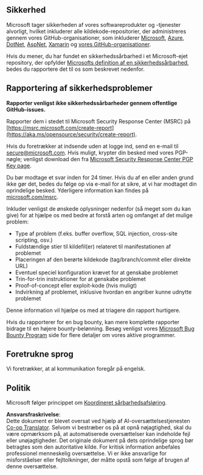 <!--
CO_OP_TRANSLATOR_METADATA:
{
  "original_hash": "2d33a71bed73d6daee78e2d473ece975",
  "translation_date": "2025-05-19T12:12:19+00:00",
  "source_file": "SECURITY.md",
  "language_code": "da"
}
-->
## Sikkerhed

Microsoft tager sikkerheden af vores softwareprodukter og -tjenester alvorligt, hvilket inkluderer alle kildekode-repositorier, der administreres gennem vores GitHub-organisationer, som inkluderer [Microsoft](https://github.com/microsoft), [Azure](https://github.com/Azure), [DotNet](https://github.com/dotnet), [AspNet](https://github.com/aspnet), [Xamarin](https://github.com/xamarin) og [vores GitHub-organisationer](https://opensource.microsoft.com/).

Hvis du mener, du har fundet en sikkerhedssårbarhed i et Microsoft-ejet repository, der opfylder [Microsofts definition af en sikkerhedssårbarhed](https://aka.ms/opensource/security/definition), bedes du rapportere det til os som beskrevet nedenfor.

## Rapportering af sikkerhedsproblemer

**Rapporter venligst ikke sikkerhedssårbarheder gennem offentlige GitHub-issues.**

Rapporter dem i stedet til Microsoft Security Response Center (MSRC) på [https://msrc.microsoft.com/create-report](https://aka.ms/opensource/security/create-report).

Hvis du foretrækker at indsende uden at logge ind, send en e-mail til [secure@microsoft.com](mailto:secure@microsoft.com). Hvis muligt, krypter din besked med vores PGP-nøgle; venligst download den fra [Microsoft Security Response Center PGP Key page](https://aka.ms/opensource/security/pgpkey).

Du bør modtage et svar inden for 24 timer. Hvis du af en eller anden grund ikke gør det, bedes du følge op via e-mail for at sikre, at vi har modtaget din oprindelige besked. Yderligere information kan findes på [microsoft.com/msrc](https://aka.ms/opensource/security/msrc).

Inkluder venligst de ønskede oplysninger nedenfor (så meget som du kan give) for at hjælpe os med bedre at forstå arten og omfanget af det mulige problem:

  * Type af problem (f.eks. buffer overflow, SQL injection, cross-site scripting, osv.)
  * Fuldstændige stier til kildefil(er) relateret til manifestationen af problemet
  * Placeringen af den berørte kildekode (tag/branch/commit eller direkte URL)
  * Eventuel speciel konfiguration krævet for at genskabe problemet
  * Trin-for-trin instruktioner for at genskabe problemet
  * Proof-of-concept eller exploit-kode (hvis muligt)
  * Indvirkning af problemet, inklusive hvordan en angriber kunne udnytte problemet

Denne information vil hjælpe os med at triagere din rapport hurtigere.

Hvis du rapporterer for en bug bounty, kan mere komplette rapporter bidrage til en højere bounty-belønning. Besøg venligst vores [Microsoft Bug Bounty Program](https://aka.ms/opensource/security/bounty) side for flere detaljer om vores aktive programmer.

## Foretrukne sprog

Vi foretrækker, at al kommunikation foregår på engelsk.

## Politik

Microsoft følger princippet om [Koordineret sårbarhedsafsløring](https://aka.ms/opensource/security/cvd).

**Ansvarsfraskrivelse**:  
Dette dokument er blevet oversat ved hjælp af AI-oversættelsestjenesten [Co-op Translator](https://github.com/Azure/co-op-translator). Selvom vi bestræber os på at opnå nøjagtighed, skal du være opmærksom på, at automatiserede oversættelser kan indeholde fejl eller unøjagtigheder. Det originale dokument på dets oprindelige sprog bør betragtes som den autoritative kilde. For kritisk information anbefales professionel menneskelig oversættelse. Vi er ikke ansvarlige for misforståelser eller fejltolkninger, der måtte opstå som følge af brugen af denne oversættelse.